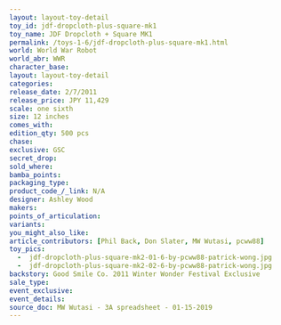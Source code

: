 ```yaml
---
layout: layout-toy-detail 
toy_id: jdf-dropcloth-plus-square-mk1
toy_name: JDF Dropcloth + Square MK1
permalink: /toys-1-6/jdf-dropcloth-plus-square-mk1.html
world: World War Robot
world_abr: WWR
character_base: 
layout: layout-toy-detail
categories: 
release_date: 2/7/2011
release_price: JPY 11,429
scale: one sixth
size: 12 inches
comes_with: 
edition_qty: 500 pcs
chase: 
exclusive: GSC
secret_drop: 
sold_where: 
bamba_points: 
packaging_type: 
product_code_/_link: N/A
designer: Ashley Wood
makers: 
points_of_articulation: 
variants: 
you_might_also_like: 
article_contributors: [Phil Back, Don Slater, MW Wutasi, pcww88]
toy_pics: 
  -  jdf-dropcloth-plus-square-mk2-01-6-by-pcww88-patrick-wong.jpg
  -  jdf-dropcloth-plus-square-mk2-02-6-by-pcww88-patrick-wong.jpg
backstory: Good Smile Co. 2011 Winter Wonder Festival Exclusive
sale_type: 
event_exclusive: 
event_details: 
source_doc: MW Wutasi - 3A spreadsheet - 01-15-2019
---
```

